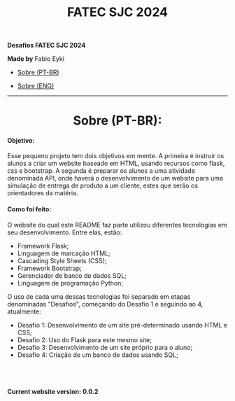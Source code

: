 <h1 align="center">FATEC SJC 2024</h1>

<br>

**Desafios FATEC SJC 2024**

**Made by** Fabio Eyki

- [Sobre (PT-BR)](https://github.com/llWinter1z/Desafios-3semestre-FATEC-2024/edit/Desafio-4-0.0.2/README.md#sobre-pt-br)

- [Sobre (ENG)]()

------------------

<h1 align="center">Sobre (PT-BR):</h1>

#### **Objetivo:**

Esse pequeno projeto tem dois objetivos em mente. A primeira é instruir os alunos a criar um website baseado em HTML, usando recursos como flask, css e bootstrap. A segunda é preparar os alunos a uma atividade denominada API, onde haverá o desenvolvimento de um website para uma simulação de entrega de produto a um cliente, estes que serão os orientadores da matéria.

#### **Como foi feito:**

O website do qual este README faz parte utilizou diferentes tecnologias em seu desenvolvimento. Entre elas, estão:

* Framework Flask;
* Linguagem de marcação HTML;
* Cascading Style Sheets (CSS);
* Framework Bootstrap;
* Gerenciador de banco de dados SQL;
* Linguagem de programação Python;

O uso de cada uma dessas tecnologias foi separado em etapas denominadas "Desafios", começando do Desafio 1 e seguindo ao 4, atualmente:

* Desafio 1: Desenvolvimento de um site pré-determinado usando HTML e CSS;
* Desafio 2: Uso do Flask para este mesmo site;
* Desafio 3: Desenvolvimento de um site próprio para o aluno;
* Desafio 4: Criação de um banco de dados usando SQL;

<br><br>

#### Current website version: 0.0.2

